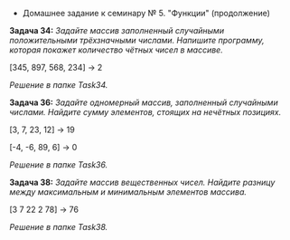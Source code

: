 * Домашнее задание к семинару № 5. "Функции" (продолжение)

**Задача 34:** *Задайте массив заполненный случайными положительными трёхзначными числами. Напишите программу, которая покажет количество чётных чисел в массиве.*

[345, 897, 568, 234] -> 2

*Решение в папке Task34.*

**Задача 36:** *Задайте одномерный массив, заполненный случайными числами. Найдите сумму элементов, стоящих на нечётных позициях.*

[3, 7, 23, 12] -> 19

[-4, -6, 89, 6] -> 0

*Решение в папке Task36.*

**Задача 38:** *Задайте массив вещественных чисел. Найдите разницу между максимальным и минимальным элементов массива.*

[3 7 22 2 78] -> 76

*Решение в папке Task38.*
